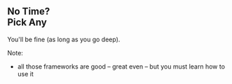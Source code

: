 ## No Time?<br>Pick Any

You'll be fine (as long as you go deep). <!-- .element: class="fragment" data-fragment-index="0" -->

Note:

- all those frameworks are good – great even – but you must learn how to use it
